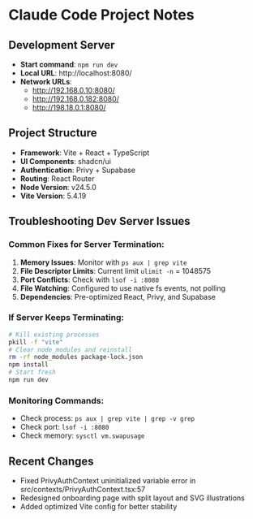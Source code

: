 # Claude Code Project Notes

## Development Server
- **Start command**: `npm run dev`
- **Local URL**: http://localhost:8080/
- **Network URLs**: 
  - http://192.168.0.10:8080/
  - http://192.168.0.182:8080/
  - http://198.18.0.1:8080/

## Project Structure
- **Framework**: Vite + React + TypeScript
- **UI Components**: shadcn/ui
- **Authentication**: Privy + Supabase
- **Routing**: React Router
- **Node Version**: v24.5.0
- **Vite Version**: 5.4.19

## Troubleshooting Dev Server Issues

### Common Fixes for Server Termination:
1. **Memory Issues**: Monitor with `ps aux | grep vite`
2. **File Descriptor Limits**: Current limit `ulimit -n` = 1048575
3. **Port Conflicts**: Check with `lsof -i :8080`
4. **File Watching**: Configured to use native fs events, not polling
5. **Dependencies**: Pre-optimized React, Privy, and Supabase

### If Server Keeps Terminating:
```bash
# Kill existing processes
pkill -f "vite"
# Clear node_modules and reinstall
rm -rf node_modules package-lock.json
npm install
# Start fresh
npm run dev
```

### Monitoring Commands:
- Check process: `ps aux | grep vite | grep -v grep`
- Check port: `lsof -i :8080`
- Check memory: `sysctl vm.swapusage`

## Recent Changes
- Fixed PrivyAuthContext uninitialized variable error in src/contexts/PrivyAuthContext.tsx:57
- Redesigned onboarding page with split layout and SVG illustrations
- Added optimized Vite config for better stability